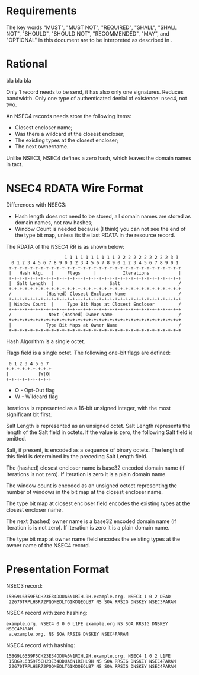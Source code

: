 # Requirements
The key words "MUST", "MUST NOT", "REQUIRED", "SHALL", "SHALL
NOT", "SHOULD", "SHOULD NOT", "RECOMMENDED",  "MAY", and
"OPTIONAL" in this document are to be interpreted as described in
[](#RFC2119).


# Rational

bla bla bla

Only 1 record needs to be send, it has also only one signatures. Reduces
bandwidth. Only one type of authenticated denial of existence: nsec4, not two.

An NSEC4 records needs store the following items:

* Closest encloser name;
* Was there a wildcard at the closest encloser;
* The existing types at the closest encloser;
* The next ownername.

Unlike NSEC3, NSEC4 defines a zero hash, which leaves the domain names in tact.

# NSEC4 RDATA Wire Format

Differences with NSEC3:

* Hash length does not need to be stored, all domain names are stored as domain names,
   not raw hashes;
* Window Count is needed because (I think) you can not see the end of the type bit map, unless
   its the last RDATA in the resource record.

The RDATA of the NSEC4 RR is as shown below:

                          1 1 1 1 1 1 1 1 1 1 2 2 2 2 2 2 2 2 2 2 3 3
      0 1 2 3 4 5 6 7 8 9 0 1 2 3 4 5 6 7 8 9 0 1 2 3 4 5 6 7 8 9 0 1
     +-+-+-+-+-+-+-+-+-+-+-+-+-+-+-+-+-+-+-+-+-+-+-+-+-+-+-+-+-+-+-+-+
     |   Hash Alg.   |     Flags     |          Iterations           |
     +-+-+-+-+-+-+-+-+-+-+-+-+-+-+-+-+-+-+-+-+-+-+-+-+-+-+-+-+-+-+-+-+
     |  Salt Length  |                     Salt                      /
     +-+-+-+-+-+-+-+-+-+-+-+-+-+-+-+-+-+-+-+-+-+-+-+-+-+-+-+-+-+-+-+-+
     /             (Hashed) Closest Encloser Name                    /
     +-+-+-+-+-+-+-+-+-+-+-+-+-+-+-+-+-+-+-+-+-+-+-+-+-+-+-+-+-+-+-+-+ 
     | Window Count  |     Type Bit Maps at Closest Encloser         /
     +-+-+-+-+-+-+-+-+-+-+-+-+-+-+-+-+-+-+-+-+-+-+-+-+-+-+-+-+-+-+-+-+ 
     /              Next (Hashed) Owner Name                         /
     +-+-+-+-+-+-+-+-+-+-+-+-+-+-+-+-+-+-+-+-+-+-+-+-+-+-+-+-+-+-+-+-+
     |             Type Bit Maps at Owner Name                       /
     +-+-+-+-+-+-+-+-+-+-+-+-+-+-+-+-+-+-+-+-+-+-+-+-+-+-+-+-+-+-+-+-+

Hash Algorithm is a single octet.

Flags field is a single octet. The following one-bit flags are defined:

     0 1 2 3 4 5 6 7
    +-+-+-+-+-+-+-+-+
    |           |W|O|
    +-+-+-+-+-+-+-+-+

* O - Opt-Out flag
* W - Wildcard flag

Iterations is represented as a 16-bit unsigned integer, with the most
significant bit first.

Salt Length is represented as an unsigned octet.  Salt Length
represents the length of the Salt field in octets.  If the value is
zero, the following Salt field is omitted.

Salt, if present, is encoded as a sequence of binary octets.  The
length of this field is determined by the preceding Salt Length
field.

The (hashed) closest encloser name is base32 encoded domain name (if 
Iterations is not zero). If Iteration is zero it is a plain domain name.

The window count is encoded as an unsigned octect representing the 
number of windows in the bit map at the closest encloser name.

The type bit map at closest encloser field encodes the existing types at the
closest encloser name.

The next (hashed) owner name is a base32 encoded domain name (if Iteration
is is not zero). If Iteration is zero it is a plain domain name.

The type bit map at owner name field encodes the existing types at the
owner name of the NSEC4 record.

# Presentation Format

NSEC3 record:

    15BG9L6359F5CH23E34DDUA6N1RIHL9H.example.org. NSEC3 1 0 2 DEAD 
     22670TRPLHSR72PQQMEDLTG1KDQEOLB7 NS SOA RRSIG DNSKEY NSEC3PARAM

NSEC4 record with zero hashing:

    example.org. NSEC4 0 0 0 L1FE example.org NS SOA RRSIG DNSKEY NSEC4PARAM 
     a.example.org. NS SOA RRSIG DNSKEY NSEC4PARAM

NSEC4 record with hashing:

    15BG9L6359F5CH23E34DDUA6N1RIHL9H.example.org. NSEC4 1 0 2 L1FE 
     15BG9L6359F5CH23E34DDUA6N1RIHL9H NS SOA RRSIG DNSKEY NSEC4PARAM
     22670TRPLHSR72PQQMEDLTG1KDQEOLB7 NS SOA RRSIG DNSKEY NSEC4PARAM
